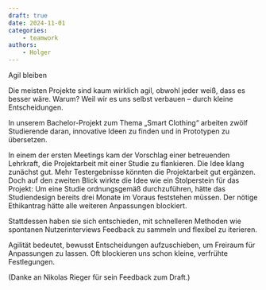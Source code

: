 ```yaml
---
draft: true
date: 2024-11-01
categories:
    - teamwork
authors:
    - Holger
---
```


Agil bleiben

Die meisten Projekte sind kaum wirklich agil, obwohl jeder weiß, dass es besser wäre. Warum? Weil wir es uns selbst verbauen – durch kleine Entscheidungen.

In unserem Bachelor-Projekt zum Thema „Smart Clothing“ arbeiten zwölf Studierende daran, innovative Ideen zu finden und in Prototypen zu übersetzen.

In einem der ersten Meetings kam der Vorschlag einer betreuenden Lehrkraft, die Projektarbeit mit einer Studie zu flankieren. Die Idee klang zunächst gut. Mehr Testergebnisse könnten die Projektarbeit gut ergänzen.  Doch auf den zweiten Blick wirkte die Idee wie ein Stolperstein für das Projekt: Um eine Studie ordnungsgemäß durchzuführen, hätte das Studiendesign bereits drei Monate im Voraus feststehen müssen. Der nötige Ethikantrag hätte alle weiteren Anpassungen blockiert.

Stattdessen haben sie sich entschieden, mit schnelleren Methoden wie spontanen Nutzerinterviews Feedback zu sammeln und flexibel zu iterieren.

Agilität bedeutet, bewusst Entscheidungen aufzuschieben, um Freiraum für Anpassungen zu lassen. Oft blockieren uns schon kleine, verfrühte Festlegungen.

(Danke an Nikolas Rieger für sein Feedback zum Draft.)
